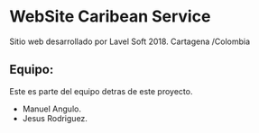 # WebSite Caribean Service

Sitio web desarrollado por Lavel Soft 2018.
Cartagena /Colombia

Equipo:
--------------------
Este es parte del equipo detras de este proyecto.
+ Manuel Angulo.
+ Jesus Rodriguez.
